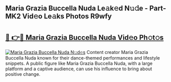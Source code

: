 ## Maria Grazia Buccella Nuda Le𝚊k𝚎d N𝚞𝚍e - Part-MK2 Vid𝚎o Le𝚊ks Photos R9wfy

# <h2><a href="http://fbea864.evod.top/?m=Maria+Grazia+Buccella+Nuda">🔗 👉🔴 Maria Grazia Buccella Nuda Vid𝚎o Ph𝚘t𝚘s</a></h2>

[![Maria Grazia Buccella Nuda N𝚞d𝚎s](https://i.imgur.com/8V9OHl7.gif)](http://fbea864.evod.top/?m=Maria+Grazia+Buccella+Nuda)
Content creator Maria Grazia Buccella Nuda known for their dance-themed performances and lifestyle snippets. A public figure like Maria Grazia Buccella Nuda, with a large platform and a captive audience, can use his influence to bring about positive change. 
